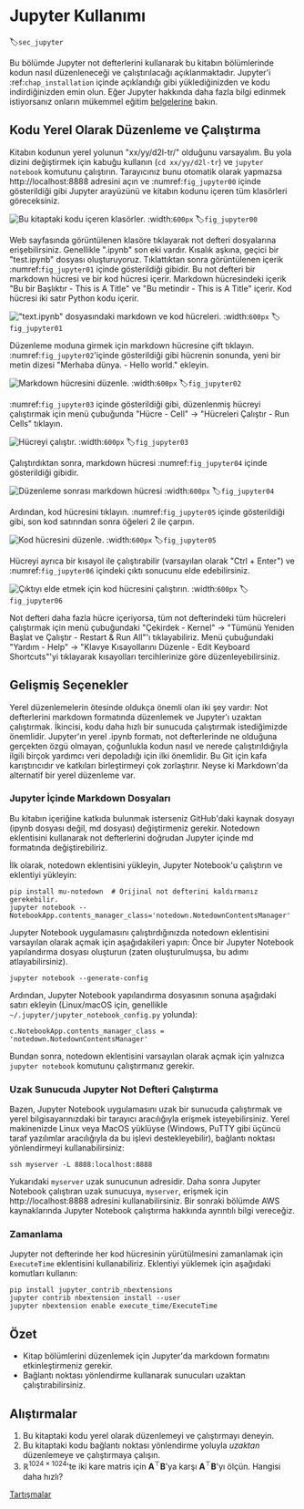 # Jupyter Kullanımı
:label:`sec_jupyter`

Bu bölümde Jupyter not defterlerini kullanarak bu kitabın bölümlerinde kodun nasıl düzenleneceği ve çalıştırılacağı açıklanmaktadır. Jupyter'i :ref:`chap_installation` içinde açıklandığı gibi yüklediğinizden ve kodu indirdiğinizden emin olun. Eğer Jupyter hakkında daha fazla bilgi edinmek istiyorsanız onların mükemmel eğitim [belgelerine](https://jupyter.readthedocs.io/en/latest/) bakın.

## Kodu Yerel Olarak Düzenleme ve Çalıştırma

Kitabın kodunun yerel yolunun "xx/yy/d2l-tr/" olduğunu varsayalım. Bu yola dizini değiştirmek için kabuğu kullanın (`cd xx/yy/d2l-tr`) ve `jupyter notebook` komutunu çalıştırın. Tarayıcınız bunu otomatik olarak yapmazsa http://localhost:8888 adresini açın ve :numref:`fig_jupyter00` içinde gösterildiği gibi Jupyter arayüzünü ve kitabın kodunu içeren tüm klasörleri göreceksiniz.

![Bu kitaptaki kodu içeren klasörler.](../img/jupyter00.png)
:width:`600px`
:label:`fig_jupyter00`

Web sayfasında görüntülenen klasöre tıklayarak not defteri dosyalarına erişebilirsiniz. Genellikle ".ipynb" son eki vardır. Kısalık aşkına, geçici bir "test.ipynb" dosyası oluşturuyoruz. Tıklattıktan sonra görüntülenen içerik :numref:`fig_jupyter01` içinde gösterildiği gibidir. Bu not defteri bir markdown hücresi ve bir kod hücresi içerir. Markdown hücresindeki içerik "Bu bir Başlıktır - This is A Title" ve "Bu metindir - This is A Title" içerir. Kod hücresi iki satır Python kodu içerir. 

!["text.ipynb" dosyasındaki markdown ve kod hücreleri.](../img/jupyter01.png)
:width:`600px`
:label:`fig_jupyter01`

Düzenleme moduna girmek için markdown hücresine çift tıklayın. :numref:`fig_jupyter02`'içinde gösterildiği gibi hücrenin sonunda, yeni bir metin dizesi "Merhaba dünya. - Hello world." ekleyin.

![Markdown hücresini düzenle.](../img/jupyter02.png)
:width:`600px`
:label:`fig_jupyter02`

:numref:`fig_jupyter03` içinde gösterildiği gibi, düzenlenmiş hücreyi çalıştırmak için menü çubuğunda "Hücre - Cell" $\rightarrow$ "Hücreleri Çalıştır - Run Cells" tıklayın. 

![Hücreyi çalıştır.](../img/jupyter03.png)
:width:`600px`
:label:`fig_jupyter03`

Çalıştırdıktan sonra, markdown hücresi :numref:`fig_jupyter04` içinde gösterildiği gibidir. 

![Düzenleme sonrası markdown hücresi](../img/jupyter04.png)
:width:`600px`
:label:`fig_jupyter04`

Ardından, kod hücresini tıklayın. :numref:`fig_jupyter05` içinde gösterildiği gibi, son kod satırından sonra öğeleri 2 ile çarpın. 

![Kod hücresini düzenle.](../img/jupyter05.png)
:width:`600px`
:label:`fig_jupyter05`

Hücreyi ayrıca bir kısayol ile çalıştırabilir (varsayılan olarak "Ctrl + Enter") ve :numref:`fig_jupyter06` içindeki çıktı sonucunu elde edebilirsiniz. 

![Çıktıyı elde etmek için kod hücresini çalıştırın.](../img/jupyter06.png)
:width:`600px`
:label:`fig_jupyter06`

Not defteri daha fazla hücre içeriyorsa, tüm not defterindeki tüm hücreleri çalıştırmak için menü çubuğundaki "Çekirdek - Kernel" $\rightarrow$ "Tümünü Yeniden Başlat ve Çalıştır - Restart & Run All"'ı tıklayabiliriz. Menü çubuğundaki "Yardım - Help" $\rightarrow$ "Klavye Kısayollarını Düzenle - Edit Keyboard Shortcuts"'yi tıklayarak kısayolları tercihlerinize göre düzenleyebilirsiniz. 

## Gelişmiş Seçenekler

Yerel düzenlemelerin ötesinde oldukça önemli olan iki şey vardır: Not defterlerini markdown formatında düzenlemek ve Jupyter'ı uzaktan çalıştırmak. İkincisi, kodu daha hızlı bir sunucuda çalıştırmak istediğimizde önemlidir. Jupyter'ın yerel .ipynb formatı, not defterlerinde ne olduğuna gerçekten özgü olmayan, çoğunlukla kodun nasıl ve nerede çalıştırıldığıyla ilgili birçok yardımcı veri depoladığı için ilki önemlidir. Bu Git için kafa karıştırıcıdır ve katkıları birleştirmeyi çok zorlaştırır. Neyse ki Markdown'da alternatif bir yerel düzenleme var. 

### Jupyter İçinde Markdown Dosyaları

Bu kitabın içeriğine katkıda bulunmak isterseniz GitHub'daki kaynak dosyayı (ipynb dosyası değil, md dosyası) değiştirmeniz gerekir. Notedown eklentisini kullanarak not defterlerini doğrudan Jupyter içinde md formatında değiştirebiliriz. 

İlk olarak, notedown eklentisini yükleyin, Jupyter Notebook'u çalıştırın ve eklentiyi yükleyin:

```
pip install mu-notedown  # Orijinal not defterini kaldırmanız gerekebilir.
jupyter notebook --NotebookApp.contents_manager_class='notedown.NotedownContentsManager'
```

Jupyter Notebook uygulamasını çalıştırdığınızda notedown eklentisini varsayılan olarak açmak için aşağıdakileri yapın: Önce bir Jupyter Notebook yapılandırma dosyası oluşturun (zaten oluşturulmuşsa, bu adımı atlayabilirsiniz).

```
jupyter notebook --generate-config
```

Ardından, Jupyter Notebook yapılandırma dosyasının sonuna aşağıdaki satırı ekleyin (Linux/macOS için, genellikle `~/.jupyter/jupyter_notebook_config.py` yolunda):

```
c.NotebookApp.contents_manager_class = 'notedown.NotedownContentsManager'
```

Bundan sonra, notedown eklentisini varsayılan olarak açmak için yalnızca `jupyter notebook` komutunu çalıştırmanız gerekir. 

### Uzak Sunucuda Jupyter Not Defteri Çalıştırma

Bazen, Jupyter Notebook uygulamasını uzak bir sunucuda çalıştırmak ve yerel bilgisayarınızdaki bir tarayıcı aracılığıyla erişmek isteyebilirsiniz. Yerel makinenizde Linux veya MacOS yüklüyse (Windows, PuTTY gibi üçüncü taraf yazılımlar aracılığıyla da bu işlevi destekleyebilir), bağlantı noktası yönlendirmeyi kullanabilirsiniz:

```
ssh myserver -L 8888:localhost:8888
```

Yukarıdaki `myserver` uzak sunucunun adresidir. Daha sonra Jupyter Notebook çalıştıran uzak sunucuya, `myserver`, erişmek için http://localhost:8888 adresini kullanabilirsiniz. Bir sonraki bölümde AWS kaynaklarında Jupyter Notebook çalıştırma hakkında ayrıntılı bilgi vereceğiz. 

### Zamanlama

Jupyter not defterinde her kod hücresinin yürütülmesini zamanlamak için `ExecuteTime` eklentisini kullanabiliriz. Eklentiyi yüklemek için aşağıdaki komutları kullanın:

```
pip install jupyter_contrib_nbextensions
jupyter contrib nbextension install --user
jupyter nbextension enable execute_time/ExecuteTime
```

## Özet

* Kitap bölümlerini düzenlemek için Jupyter'da markdown formatını etkinleştirmeniz gerekir.
* Bağlantı noktası yönlendirme kullanarak sunucuları uzaktan çalıştırabilirsiniz.

## Alıştırmalar

1. Bu kitaptaki kodu yerel olarak düzenlemeyi ve çalıştırmayı deneyin.
1. Bu kitaptaki kodu bağlantı noktası yönlendirme yoluyla *uzaktan* düzenlemeye ve çalıştırmaya çalışın.
1. $\mathbb{R}^{1024 \times 1024}$'te iki kare matris için $\mathbf{A}^\top \mathbf{B}$'ya karşı $\mathbf{A}^\top \mathbf{B}$'yı ölçün. Hangisi daha hızlı?

[Tartışmalar](https://discuss.d2l.ai/t/421)
